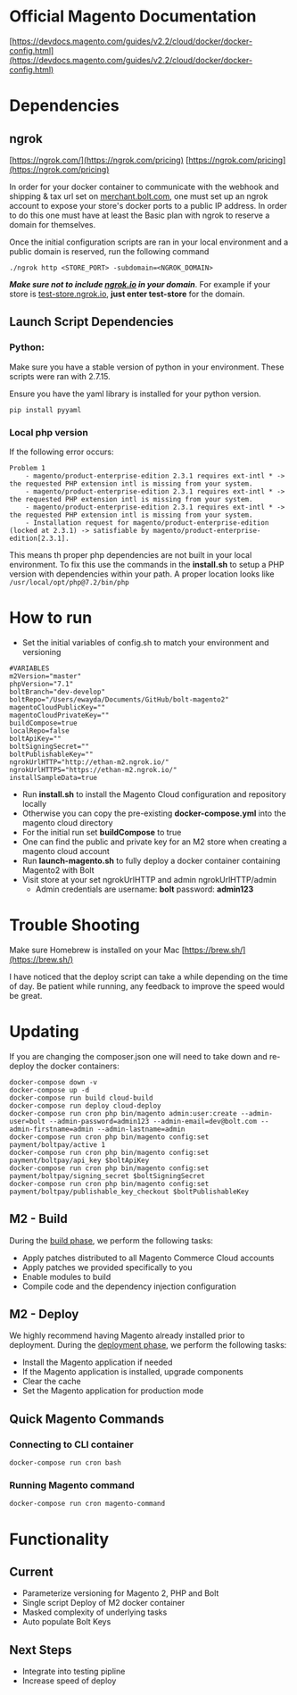 # Official Magento Documentation

[https://devdocs.magento.com/guides/v2.2/cloud/docker/docker-config.html](https://devdocs.magento.com/guides/v2.2/cloud/docker/docker-config.html)

# Dependencies

## ngrok

[https://ngrok.com/](https://ngrok.com/pricing)
[https://ngrok.com/pricing](https://ngrok.com/pricing)

In order for your docker container to communicate with the webhook and shipping & tax url set on [merchant.bolt.com](http://merchant.bolt.com/), one must set up an ngrok account to expose your store's docker ports to a public IP address. In order to do this one must have at least the Basic plan with ngrok to reserve a domain for themselves. 

Once the initial configuration scripts are ran in your local environment and a public domain is reserved, run the following command 

    ./ngrok http <STORE_PORT> -subdomain=<NGROK_DOMAIN>

***Make sure not to include [ngrok.io](http://ngrok.io) in your domain***. For example if your store is [test-store.ngrok.io](http://test-store.ngrok.io), **just enter test-store** for the domain. 

## Launch Script Dependencies

### Python:

Make sure you have a stable version of python in your environment. These scripts were ran with 2.7.15.

Ensure you have the yaml library is installed for your python version. 

    pip install pyyaml
    
### Local php version

If the following error occurs:
```
Problem 1
    - magento/product-enterprise-edition 2.3.1 requires ext-intl * -> the requested PHP extension intl is missing from your system.
    - magento/product-enterprise-edition 2.3.1 requires ext-intl * -> the requested PHP extension intl is missing from your system.
    - magento/product-enterprise-edition 2.3.1 requires ext-intl * -> the requested PHP extension intl is missing from your system.
    - Installation request for magento/product-enterprise-edition (locked at 2.3.1) -> satisfiable by magento/product-enterprise-edition[2.3.1].
```

This means th proper php dependencies are not built in your local environment. To fix this use the commands in the **install.sh** to setup a PHP version with dependencies within your path. A proper location looks like `/usr/local/opt/php@7.2/bin/php`

# How to run

- Set the initial variables of config.sh to match your environment and versioning
```
#VARIABLES
m2Version="master"
phpVersion="7.1"
boltBranch="dev-develop"
boltRepo="/Users/ewayda/Documents/GitHub/bolt-magento2"
magentoCloudPublicKey=""
magentoCloudPrivateKey=""
buildCompose=true
localRepo=false
boltApiKey=""
boltSigningSecret=""
boltPublishableKey=""
ngrokUrlHTTP="http://ethan-m2.ngrok.io/"
ngrokUrlHTTPS="https://ethan-m2.ngrok.io/"
installSampleData=true
```    

- Run **install.sh** to install the Magento Cloud configuration and repository locally
- Otherwise you can copy the pre-existing **docker-compose.yml** into the magento cloud directory
- For the initial run set **buildCompose** to true
- One can find the public and private key for an M2 store when creating a magento cloud account
- Run **launch-magento.sh** to fully deploy a docker container containing Magento2 with Bolt
- Visit store at your set ngrokUrlHTTP and admin ngrokUrlHTTP/admin
    - Admin credentials are username: **bolt** password: **admin123**

# Trouble Shooting

Make sure Homebrew is installed on your Mac [https://brew.sh/](https://brew.sh/)

I have noticed that the deploy script can take a while depending on the time of day. Be patient while running, any feedback to improve the speed would be great. 

# Updating

If you are changing the composer.json one will need to take down and re-deploy the docker containers:

    docker-compose down -v
    docker-compose up -d
    docker-compose run build cloud-build
    docker-compose run deploy cloud-deploy
    docker-compose run cron php bin/magento admin:user:create --admin-user=bolt --admin-password=admin123 --admin-email=dev@bolt.com --admin-firstname=admin --admin-lastname=admin
    docker-compose run cron php bin/magento config:set payment/boltpay/active 1
    docker-compose run cron php bin/magento config:set payment/boltpay/api_key $boltApiKey
    docker-compose run cron php bin/magento config:set payment/boltpay/signing_secret $boltSigningSecret
    docker-compose run cron php bin/magento config:set payment/boltpay/publishable_key_checkout $boltPublishableKey



## M2 - Build

During the [build phase](https://devdocs.magento.com/guides/v2.3/cloud/reference/discover-deploy.html#cloud-deploy-over-phases-build), we perform the following tasks:

- Apply patches distributed to all Magento Commerce Cloud accounts
- Apply patches we provided specifically to you
- Enable modules to build
- Compile code and the dependency injection configuration

## M2 - Deploy

We highly recommend having Magento already installed prior to deployment. During the [deployment phase](https://devdocs.magento.com/guides/v2.3/cloud/reference/discover-deploy.html#cloud-deploy-over-phases-hook), we perform the following tasks:

- Install the Magento application if needed
- If the Magento application is installed, upgrade components
- Clear the cache
- Set the Magento application for production mode

## Quick Magento Commands

### Connecting to CLI container
    docker-compose run cron bash
### Running Magento command
    docker-compose run cron magento-command
    
# Functionality

## Current

- Parameterize versioning for Magento 2, PHP and Bolt
- Single script Deploy of M2 docker container
- Masked complexity of underlying tasks
- Auto populate Bolt Keys

## Next Steps

- Integrate into testing pipline
- Increase speed of deploy
